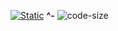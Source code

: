 [![Static](https://github.com/fauziralpiandi/music/actions/workflows/page.yml/badge.svg)](https://github.com/fauziralpiandi/music/actions/workflows/page.yml)
**^-**
![code-size](https://img.shields.io/github/languages/code-size/fauziralpiandi/music)
